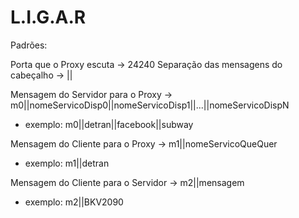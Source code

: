 # L.I.G.A.R

Padrões:

Porta que o Proxy escuta -> 24240
Separação das mensagens do cabeçalho -> ||

Mensagem do Servidor para o Proxy -> m0||nomeServicoDisp0||nomeServicoDisp1||...||nomeServicoDispN
* exemplo: m0||detran||facebook||subway

Mensagem do Cliente para o Proxy -> m1||nomeServicoQueQuer
* exemplo: m1||detran

Mensagem do Cliente para o Servidor -> m2||mensagem
* exemplo: m2||BKV2090

